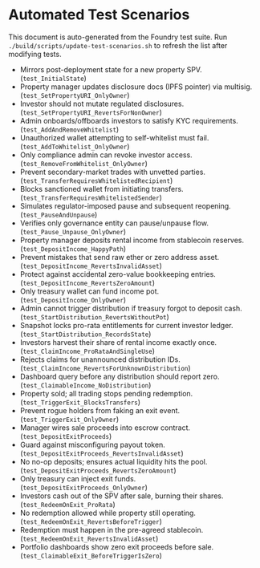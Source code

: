 # Automated Test Scenarios

This document is auto-generated from the Foundry test suite. Run `./build/scripts/update-test-scenarios.sh` to refresh the list after modifying tests.

<!-- TEST_SCENARIOS_START -->
- Mirrors post-deployment state for a new property SPV. (`test_InitialState`)
- Property manager updates disclosure docs (IPFS pointer) via multisig. (`test_SetPropertyURI_OnlyOwner`)
- Investor should not mutate regulated disclosures. (`test_SetPropertyURI_RevertsForNonOwner`)
- Admin onboards/offboards investors to satisfy KYC requirements. (`test_AddAndRemoveWhitelist`)
- Unauthorized wallet attempting to self-whitelist must fail. (`test_AddToWhitelist_OnlyOwner`)
- Only compliance admin can revoke investor access. (`test_RemoveFromWhitelist_OnlyOwner`)
- Prevent secondary-market trades with unvetted parties. (`test_TransferRequiresWhitelistedRecipient`)
- Blocks sanctioned wallet from initiating transfers. (`test_TransferRequiresWhitelistedSender`)
- Simulates regulator-imposed pause and subsequent reopening. (`test_PauseAndUnpause`)
- Verifies only governance entity can pause/unpause flow. (`test_Pause_Unpause_OnlyOwner`)
- Property manager deposits rental income from stablecoin reserves. (`test_DepositIncome_HappyPath`)
- Prevent mistakes that send raw ether or zero address asset. (`test_DepositIncome_RevertsInvalidAsset`)
- Protect against accidental zero-value bookkeeping entries. (`test_DepositIncome_RevertsZeroAmount`)
- Only treasury wallet can fund income pot. (`test_DepositIncome_OnlyOwner`)
- Admin cannot trigger distribution if treasury forgot to deposit cash. (`test_StartDistribution_RevertsWithoutPot`)
- Snapshot locks pro-rata entitlements for current investor ledger. (`test_StartDistribution_RecordsState`)
- Investors harvest their share of rental income exactly once. (`test_ClaimIncome_ProRataAndSingleUse`)
- Rejects claims for unannounced distribution IDs. (`test_ClaimIncome_RevertsForUnknownDistribution`)
- Dashboard query before any distribution should report zero. (`test_ClaimableIncome_NoDistribution`)
- Property sold; all trading stops pending redemption. (`test_TriggerExit_BlocksTransfers`)
- Prevent rogue holders from faking an exit event. (`test_TriggerExit_OnlyOwner`)
- Manager wires sale proceeds into escrow contract. (`test_DepositExitProceeds`)
- Guard against misconfiguring payout token. (`test_DepositExitProceeds_RevertsInvalidAsset`)
- No no-op deposits; ensures actual liquidity hits the pool. (`test_DepositExitProceeds_RevertsZeroAmount`)
- Only treasury can inject exit funds. (`test_DepositExitProceeds_OnlyOwner`)
- Investors cash out of the SPV after sale, burning their shares. (`test_RedeemOnExit_ProRata`)
- No redemption allowed while property still operating. (`test_RedeemOnExit_RevertsBeforeTrigger`)
- Redemption must happen in the pre-agreed stablecoin. (`test_RedeemOnExit_RevertsInvalidAsset`)
- Portfolio dashboards show zero exit proceeds before sale. (`test_ClaimableExit_BeforeTriggerIsZero`)
<!-- TEST_SCENARIOS_END -->
